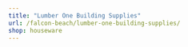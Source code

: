 ```yaml
---
title: "Lumber One Building Supplies"
url: /falcon-beach/lumber-one-building-supplies/
shop: houseware
---
```

